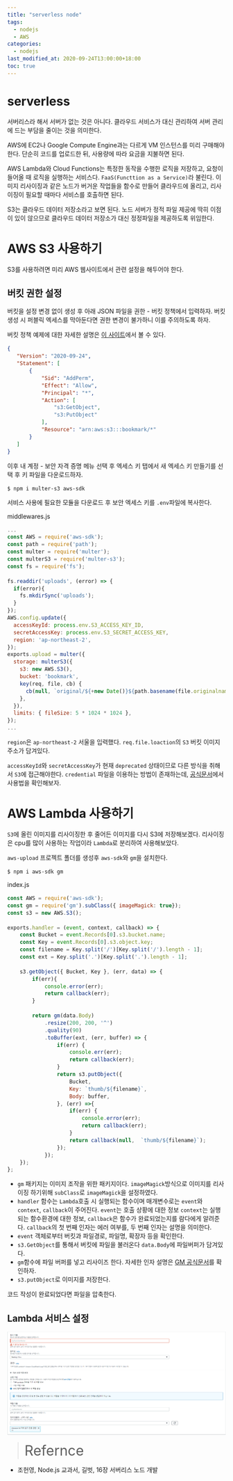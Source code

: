 ```yaml
---
title: "serverless node"
tags:
  - nodejs
  - AWS
categories:
  - nodejs
last_modified_at: 2020-09-24T13:00:00+18:00
toc: true
---
```


# serverless

서버리스라 해서 서버가 없는 것은 아니다.
클라우드 서비스가 대신 관리하여 서버 관리에 드는 부담을 줄이는 것을 의미한다.

AWS에 EC2나 Google Compute Engine과는 다르게 VM 인스턴스를 미리 구매해야 한다.
단순히 코드를 업로드한 뒤, 사용량에 따라 요금을 지불하면 된다.

AWS Lambda와 Cloud Functions는 특정한 동작을 수행한 로직을 저장하고, 요청이 들어올 때 로직을 실행하는 서비스다.
`FaaS(Functtion as a Service)`라 불린다. 이미지 리사이징과 같은 노드가 버거운 작업들을 함수로 만들어 클라우드에 올리고,
리사이징이 필요할 때마다 서비스를 호출하면 된다.

S3는 클라우드 데이터 저장소라고 보면 된다. 노드 서버가 정적 파일 제공에 딱히 이점이 있이 않으므로 클라우드 데이터 저장소가 대신 정정파일을 제공하도록 위임한다.

# AWS S3 사용하기

S3를 사용하려면 미리 AWS 웹사이트에서 관련 설정을 해두어야 한다.

## 버킷 권한 설정

버킷을 설정 변경 없이 생성 후 아래 JSON 파일을 권한 - 버킷 정책에서 입력하자.
버킷 생성 시 퍼블릭 엑세스를 막아둔다면 권한 변경이 불가하니 이를 주의하도록 하자.

버킷 정책 예제에 대한 자세한 설명은 [이 사이트](https://docs.aws.amazon.com/ko_kr/AmazonS3/latest/dev/example-bucket-policies.html)에서 볼 수 있다.

```json
{
   "Version": "2020-09-24",
   "Statement": [
       {
           "Sid": "AddPerm",
           "Effect": "Allow",
           "Principal": "*",
           "Action": [
               "s3:GetObject",
               "s3:PutObject"
           ],
           "Resource": "arn:aws:s3:::bookmark/*"
       }
   ]
}
```

이후 내 계정 - 보안 자격 증명 메뉴 선택 후 엑세스 키 탭에서 새 엑세스 키 만들기를 선택 후 키 파일을 다운로드하자.

```
$ npm i multer-s3 aws-sdk
```

서비스 사용에 필요한 모듈을 다운로드 후 보안 엑세스 키를 `.env`파일에 복사한다.

middlewares.js
```javascript
...
const AWS = require('aws-sdk');
const path = require('path');
const multer = require('multer');
const multerS3 = require('multer-s3');
const fs = require('fs');

fs.readdir('uploads', (error) => {
  if(error){
    fs.mkdirSync('uploads');
  }
});
AWS.config.update({
  accessKeyId: process.env.S3_ACCESS_KEY_ID,
  secretAccessKey: process.env.S3_SECRET_ACCESS_KEY,
  region: 'ap-northeast-2',
});
exports.upload = multer({
  storage: multerS3({
    s3: new AWS.S3(),
    bucket: 'bookmark',
    key(req, file, cb) {
      cb(null, `original/${+new Date()}${path.basename(file.originalname)}`);
    },
  }),
  limits: { fileSize: 5 * 1024 * 1024 },
});
...
```

`region`은 `ap-northeast-2` 서울을 입력했다.
`req.file.loaction`의 `S3` 버킷 이미지 주소가 담겨있다.

`accessKeyId`와 `secretAccessKey`가 현재 `deprecated` 상태이므로 다른 방식을 취해서 `S3`에 접근해야한다.
`credential` 파일을 이용하는 방법이 존재하는데, [공식문서](https://docs.aws.amazon.com/ko_kr/sdk-for-javascript/v2/developer-guide/loading-node-credentials-shared.html)에서 사용법을 확인해보자.

# AWS Lambda 사용하기
`S3`에 올린 이미지를 리사이징한 후 줄어든 이미지를 다시 S3에 저장해보겠다.
리사이징은 cpu를 많이 사용하는 작업이라 `Lambda`로 분리하여 사용해보았다.

`aws-upload` 프로젝트 폴더를 생성후 `aws-sdk`와 `gm`을 설치한다.

```
$ npm i aws-sdk gm
```

index.js
```javascript
const AWS = require('aws-sdk');
const gm = require('gm').subClass({ imageMagick: true});
const s3 = new AWS.S3();

exports.handler = (event, context, callback) => {
    const Bucket = event.Records[0].s3.bucket.name;
    const Key = event.Records[0].s3.object.key;
    const filename = Key.split('/')[Key.split('/').length - 1];
    const ext = Key.split('.')[Key.split('.').length - 1];

    s3.getObject({ Bucket, Key }, (err, data) => {
        if(err){
            console.error(err);
            return callback(err);    
        }

        return gm(data.Body)
            .resize(200, 200, '^')
            .quality(90)
            .toBuffer(ext, (err, buffer) => {
                if(err) {
                    console.err(err);
                    return callback(err);
                }
                return s3.putObject({
                    Bucket,
                    Key: `thumb/${filename}`,
                    Body: buffer,
                }, (err) =>{
                    if(err) {
                        console.error(err);
                        return callback(err);
                    }
                    return callback(null,  `thumb/${filename}`);
                });
            });
    });
};

```

- `gm` 패키지는 이미지 조작을 위한 패키지이다. `imageMagick`방식으로 이미지를 리사이징 하기위해 `subClass`로 `imageMagick`을 설정하였다.
- `handler` 함수는 `Lambda`호출 시 실행되는 함수이며 매개변수로는 `event`와 `context`, `callback`이 주어진다. `event`는 호출 상황에 대한 정보
`context`는 실행되는 함수환경에 대한 정보, `callback`은 함수가 완료되었는지를 람다에게 알려준다. `callback`의 첫 번째 인자는 에러 여부를, 두 번째 인자는 설명을 의미한다.
- `event` 객체로부터 버킷과 파일경로, 파일명, 확장자 등을 확인한다.
- `s3.GetObject`를 통해서 버킷에 파일을 불러온다 `data.Body`에 파일버퍼가 담겨있다.
- `gm`함수에 파일 버퍼를 넣고 리사이즈 한다. 자세한 인자 설명은 [GM 공식문서](https://www.npmjs.com/package/gm)를 확인하자.
- `s3.putObject`로 이미지를 저장한다.

코드 작성이 완료되었다면 파일을 압축한다.

## Lambda 서비스 설정

![이미지](/assets/images/lambda-create-menu.png)


><font size="6">Refernce</font>
- 조헌영, Node.js 교과서, 길벗, 16장 서버리스 노드 개발
